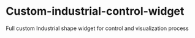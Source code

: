 # Custom-industrial-control-widget
Full custom Industrial shape widget for control and visualization process
